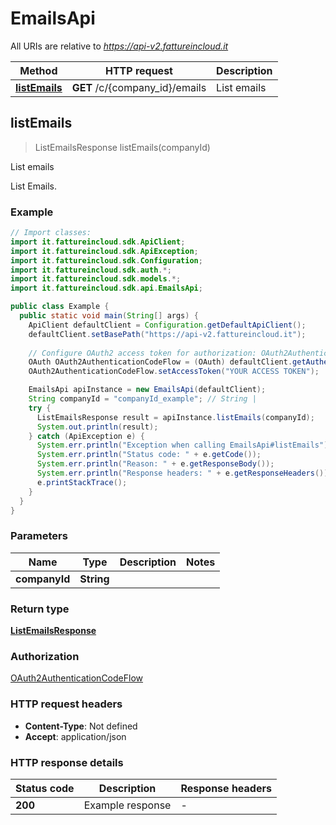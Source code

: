 # EmailsApi

All URIs are relative to *https://api-v2.fattureincloud.it*

| Method | HTTP request | Description |
|------------- | ------------- | -------------|
| [**listEmails**](EmailsApi.md#listEmails) | **GET** /c/{company_id}/emails | List emails |



## listEmails

> ListEmailsResponse listEmails(companyId)

List emails

List Emails.

### Example
```java
// Import classes:
import it.fattureincloud.sdk.ApiClient;
import it.fattureincloud.sdk.ApiException;
import it.fattureincloud.sdk.Configuration;
import it.fattureincloud.sdk.auth.*;
import it.fattureincloud.sdk.models.*;
import it.fattureincloud.sdk.api.EmailsApi;

public class Example {
  public static void main(String[] args) {
    ApiClient defaultClient = Configuration.getDefaultApiClient();
    defaultClient.setBasePath("https://api-v2.fattureincloud.it");
    
    // Configure OAuth2 access token for authorization: OAuth2AuthenticationCodeFlow
    OAuth OAuth2AuthenticationCodeFlow = (OAuth) defaultClient.getAuthentication("OAuth2AuthenticationCodeFlow");
    OAuth2AuthenticationCodeFlow.setAccessToken("YOUR ACCESS TOKEN");

    EmailsApi apiInstance = new EmailsApi(defaultClient);
    String companyId = "companyId_example"; // String | 
    try {
      ListEmailsResponse result = apiInstance.listEmails(companyId);
      System.out.println(result);
    } catch (ApiException e) {
      System.err.println("Exception when calling EmailsApi#listEmails");
      System.err.println("Status code: " + e.getCode());
      System.err.println("Reason: " + e.getResponseBody());
      System.err.println("Response headers: " + e.getResponseHeaders());
      e.printStackTrace();
    }
  }
}
```

### Parameters

| Name | Type | Description  | Notes |
|------------- | ------------- | ------------- | -------------|
| **companyId** | **String**|  | |

### Return type

[**ListEmailsResponse**](ListEmailsResponse.md)

### Authorization

[OAuth2AuthenticationCodeFlow](../README.md#OAuth2AuthenticationCodeFlow)

### HTTP request headers

 - **Content-Type**: Not defined
 - **Accept**: application/json

### HTTP response details
| Status code | Description | Response headers |
|-------------|-------------|------------------|
| **200** | Example response |  -  |

